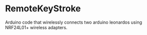 # RemoteKeyStroke
Arduino code that wirelessly connects two arduino leonardos using NRF24L01+ wireless adapters.
